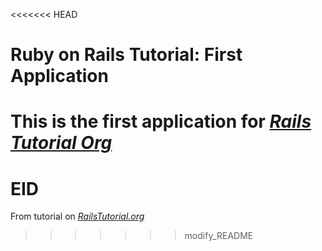 <<<<<<< HEAD
# Ruby on Rails Tutorial: First Application

This is the first application for [*Rails Tutorial Org*](http://railstutorial.org/)
=======
# EID

From tutorial on [*RailsTutorial.org*](http://railstutorial.org)
>>>>>>> modify_README
